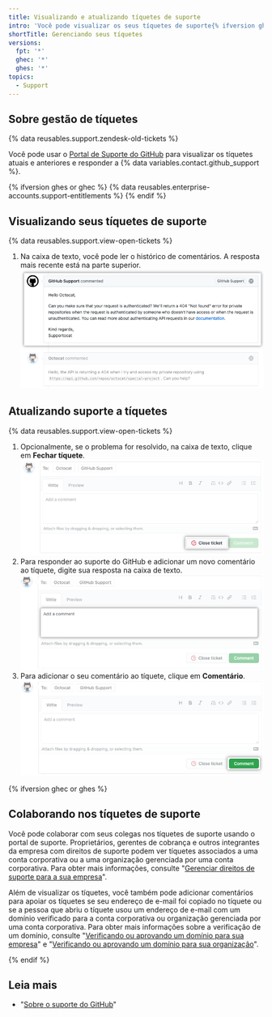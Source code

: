 ```yaml
---
title: Visualizando e atualizando tíquetes de suporte
intro: 'Você pode visualizar os seus tíquetes de suporte{% ifversion ghes or ghec %}, colaborar com colegas em tíquetes,{% endif %} e responder a {% data variables.contact.github_support %} usando o {% data variables.contact.support_portal %}.'
shortTitle: Gerenciando seus tíquetes
versions:
  fpt: '*'
  ghec: '*'
  ghes: '*'
topics:
  - Support
---
```


## Sobre gestão de tíquetes

{% data reusables.support.zendesk-old-tickets %}

Você pode usar o [Portal de Suporte do GitHub](https://support.github.com/) para visualizar os tíquetes atuais e anteriores e responder a {% data variables.contact.github_support %}.

{% ifversion ghes or ghec %}
{% data reusables.enterprise-accounts.support-entitlements %}
{% endif %}

## Visualizando seus tíquetes de suporte

{% data reusables.support.view-open-tickets %}
1. Na caixa de texto, você pode ler o histórico de comentários. A resposta mais recente está na parte superior. ![Captura de tela do histórico de comentários do tíquete com a resposta mais recente na parte superior.](/assets/images/help/support/support-recent-response.png)

## Atualizando suporte a tíquetes

{% data reusables.support.view-open-tickets %}
1. Opcionalmente, se o problema for resolvido, na caixa de texto, clique em **Fechar tíquete**. ![Captura de tela que mostra a localização do botão "Fechar tíquete".](/assets/images/help/support/close-ticket.png)
1. Para responder ao suporte do GitHub e adicionar um novo comentário ao tíquete, digite sua resposta na caixa de texto. ![Captura de tela do campo de texto "Adicionar um comentário".](/assets/images/help/support/new-comment-field.png)
1. Para adicionar o seu comentário ao tíquete, clique em **Comentário**. ![Captura de tela do botão "Comentário"](/assets/images/help/support/add-comment.png)

{% ifversion ghec or ghes %}
## Colaborando nos tíquetes de suporte

Você pode colaborar com seus colegas nos tíquetes de suporte usando o portal de suporte. Proprietários, gerentes de cobrança e outros integrantes da empresa com direitos de suporte podem ver tíquetes associados a uma conta corporativa ou a uma organização gerenciada por uma conta corporativa. Para obter mais informações, consulte "[Gerenciar direitos de suporte para a sua empresa](/enterprise-cloud@latest/admin/user-management/managing-users-in-your-enterprise/managing-support-entitlements-for-your-enterprise)".

Além de visualizar os tíquetes, você também pode adicionar comentários para apoiar os tíquetes se seu endereço de e-mail foi copiado no tíquete ou se a pessoa que abriu o tíquete usou um endereço de e-mail com um domínio verificado para a conta corporativa ou organização gerenciada por uma conta corporativa. Para obter mais informações sobre a verificação de um domínio, consulte "[Verificando ou aprovando um domínio para sua empresa](/enterprise-cloud@latest/admin/configuration/configuring-your-enterprise/verifying-or-approving-a-domain-for-your-enterprise)" e "[Verificando ou aprovando um domínio para sua organização](/enterprise-cloud@latest/organizations/managing-organization-settings/verifying-or-approving-a-domain-for-your-organization)".

{% endif %}

## Leia mais

- "[Sobre o suporte do GitHub](/support/learning-about-github-support/about-github-support)"
